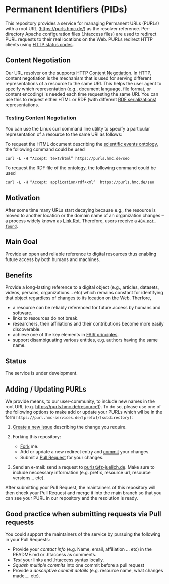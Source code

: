 # Permanent Identifiers (PIDs)

This repository provides a service for managing Permanent URLs (PURLs) with a root URL (https://purls.hmc.de/) as the resolver reference. Per-directory Apache configuration files (.htaccess files) are used to redirect PURL requests to their real locations on the Web. PURLs redirect HTTP clients using [HTTP status codes](https://en.wikipedia.org/wiki/List_of_HTTP_status_codes).



## Content Negotiation 
Our URL resolver on the supports HTTP [Content Negotiation](https://developer.mozilla.org/en-US/docs/Web/HTTP/Content_negotiation). 
In HTTP, content negotiation is the mechanism that is used for serving different representations of a resource to the same URI. This helps the user agent to specify which representation (e.g., document language, file format, or content encoding) is needed each time requesting the same URI. You can use this to request either HTML or RDF (with different [RDF serializations](https://en.wikipedia.org/wiki/Resource_Description_Framework#Serialization_formats)) representations.

### Testing Content Negotiation 
You can use the Linux curl command line utility to specify a particular representation of a resource to the same URI as follows:

To request the HTML document describing the [scientific events ontology](https://saidfathalla.github.io/SEOontology/Documentation/SEO.html), the following command could be used

`curl -L -H “Accept: text/html” https://purls.hmc.de/seo`

To request the RDF file of the ontology, the following command could be used

`curl -L -H “Accept: application/rdf+xml”  https://purls.hmc.de/seo`


## Motivation
After some time many URLs start decaying because e.g., the resource is moved to another location or the domain name of an organization changes – a process widely known as [Link Rot](https://en.wikipedia.org/wiki/Link_rot). Therefore, users receive a [`404 not found`](https://en.wikipedia.org/wiki/HTTP_404).

## Main Goal
Provide an open and reliable reference to digital resources thus enabling future access by both humans and machines.

## Benefits
Provide a long-lasting reference to a digital object (e.g., articles, datasets, videos, persons, organizations... etc) which remains constant for identifying that object regardless of changes to its location on the Web. 
Therfore,
- a resource can be reliably referenced for future access by humans and software.
- links to resources do not break.
- researchers, their affiliations and their contributions become more easily discoverable. 
- achieve one of the key elements in [FAIR principles](https://www.go-fair.org/fair-principles/).
- support disambiguating various entities, e.g. authors having the same name. 

## Status
The service is under development.

## Adding / Updating PURLs

We provide means, to our user-community, to include new names in the root URL (e.g. https://purls.hmc.de/resource1).
To do so, please use one of the following options to make add or update your PURLs 
which wll be in the form `https://purl.hmc-services.de/[prefx]/[subdirectory]`:

1. [Create a new issue](https://github.com/saidfathalla/PID-Service/issues/new?assignees=&labels=&template=request-purl.md&title=%5BNew+PURL%5D) describing the change you require.

2. Forking this repository:
      * [Fork](https://docs.github.com/en/get-started/quickstart/fork-a-repo) me.
      * Add or update a new redirect entry and [commit](https://docs.github.com/en/desktop/contributing-and-collaborating-using-github-desktop/making-changes-in-a-branch/committing-and-reviewing-changes-to-your-project) your changes.
      * Submit a [Pull Request](https://docs.github.com/en/pull-requests/collaborating-with-pull-requests/proposing-changes-to-your-work-with-pull-requests/about-pull-requests) for your changes. 
 3. Send an e-mail: send a request to [purls@fz-juelich.de](mailto:purls@fz-juelich.de). 
    Make sure to include neccessary information (e.g. prefix, resource url, resource versions... etc).     

After submitting your Pull Request, the maintainers of this repository will then check your Pull Request and merge it into the main branch so that you can see your PURL in our repository and the resolution is ready.

## Good practice when submitting requests via Pull requests
You could support the maintainers of the service by pursuing the following in your 
Pull Requests:

* Provide your *contact info* (e.g. Name, email, affiliation ... etc) in the README.md or .htaccess  as comments.
* *Test* your links and .htaccess syntax locally.
* *Squash multiple commits* into one commit before a pull request 
* Provide a *descriptive commit details* (e.g. resource name, what changes made,... etc).


